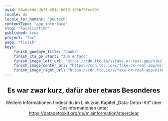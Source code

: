 ```yaml
---
uuid: 40a6a6de-dbff-4914-b6f3-198bf5fec09f
locale: de
locale_for_humans: "Deutsch"
contentType: "app_interface"
slug: "localisation"
published: true
project: "for"
page: "finish"
keys:
    finish_goodbye_title: "Danke"
    finish_cta_go_start: "Zum Anfang"
    finish_image_left_url: "https://cdn.ttc.io/s/fake-or-real-app/nikoline_nik_-8694.jpg"
    finish_image_center_url: "https://cdn.ttc.io/s/fake-or-real-app/misinfo_logo.jpg"
    finish_image_right_url: "https://cdn.ttc.io/s/fake-or-real-app/nikoline_nik_-7168.jpg"
---
```

<h2 style="text-align: center;"> Es war zwar kurz, dafür aber etwas <b>Besonderes</b></h2>

<p style="text-align: center;"> Weitere Informationen findest du im Link zum Kapitel „Data-Detox-Kit“ über Desinformationen unter <a href="https://datadetoxkit.org/de/misinformation/steerclear" target="_blank"> https://datadetoxkit.org/de/misinformation/steerclear</a></p>


